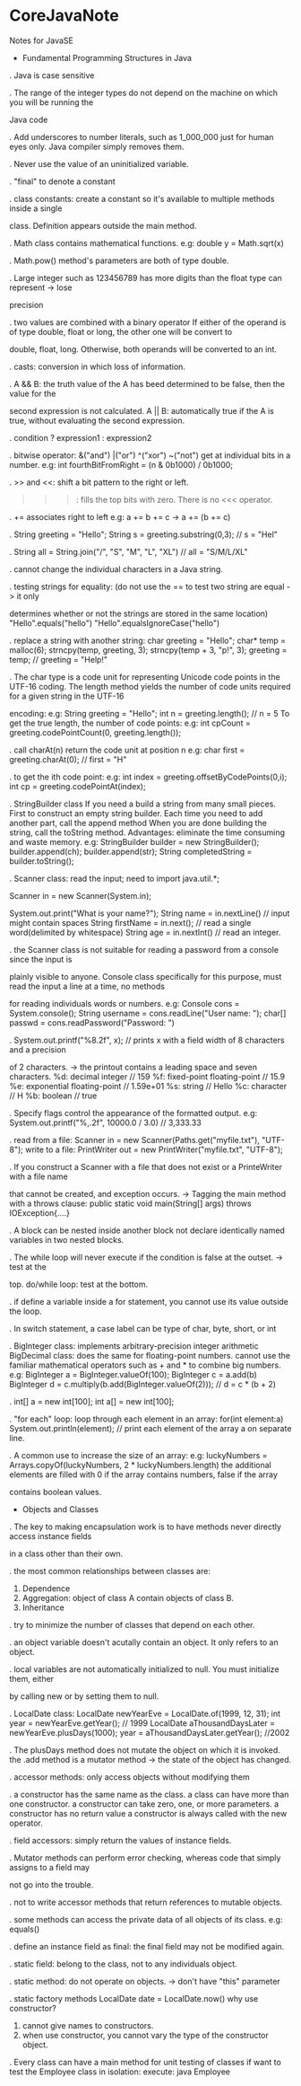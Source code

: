 # CoreJavaNote
Notes for JavaSE
- Fundamental Programming Structures in Java

. Java is case sensitive

. The range of the integer types do not depend on the machine on which you will be running the 

Java code

. Add underscores to number literals, such as 1_000_000
 just for human eyes only. Java compiler simply removes them.

. Never use the value of an uninitialized variable.

. "final" to denote a constant

. class constants: create a constant so it's available to multiple methods inside a single 

class. Definition appears outside the main method.

. Math class contains mathematical functions.
  e.g: double y = Math.sqrt(x)

. Math.pow() method's parameters are both of type double.

. Large integer such as 123456789 has more digits than the float type can represent -> lose 

precision

. two values are combined with a binary operator
  If either of the operand is of type double, float or long, the other one will be convert to 

double, float, long.
  Otherwise, both operands will be converted to an int.

. casts: conversion in which loss of information.

. A && B: the truth value of the A has beed determined to be false, then the value for the 

second expression is not calculated.
  A || B: automatically true if the A is true, without evaluating the second expression.

. condition ? expression1 : expression2

. bitwise operator: &("and") |("or") ^("xor") ~("not")    get at individual bits in a number.
  e.g: int fourthBitFromRight = (n & 0b1000) / 0b1000;

. >> and <<: shift a bit pattern to the right or left.
  >>>: fills the top bits with zero. There is no <<< operator.

. += associates right to left
  e.g: a += b += c -> a += (b += c)

. String greeting = "Hello";
  String s = greeting.substring(0,3); // s = "Hel"

. String all = String.join("/", "S", "M", "L", "XL") // all = "S/M/L/XL"

. cannot change the individual characters in a Java string.

. testing strings for equality: (do not use the == to test two string are equal -> it only 

determines whether or not the strings are stored in the same location)
  "Hello".equals("hello") 
  "Hello".equalsIgnoreCase("hello")

. replace a string with another string:
  char greeting = "Hello";
  char* temp = malloc(6);
  strncpy(temp, greeting, 3);
  strncpy(temp + 3, "p!", 3);
  greeting = temp; // greeting = "Help!"

. The char type is a code unit for representing Unicode code points in the UTF-16 coding.
  The length method yields the number of code units required for a given string in the UTF-16 

encoding:
  e.g: String greeting = "Hello";
       int n = greeting.length(); // n = 5
  To get the true length, the number of code points:
  e.g: int cpCount = greeting.codePointCount(0, greeting.length());

. call charAt(n) return the code unit at position n
  e.g: char first = greeting.charAt(0); // first = "H"

. to get the ith code point:
  e.g: int index = greeting.offsetByCodePoints(0,i);
       int cp = greeting.codePointAt(index);

. StringBuilder class
  If you need a build a string from many small pieces.
  First to construct an empty string builder.
  Each time you need to add another part, call the append method
  When you are done building the string, call the toString method.
  Advantages: eliminate the time consuming and waste memory.
  e.g: StringBuilder builder = new StringBuilder();
       builder.append(ch);
       builder.append(str);
       String completedString = builder.toString();

. Scanner class: read the input; need to import java.util.*;
  
  Scanner in = new Scanner(System.in);
  
  System.out.print("What is your name?");
  String name = in.nextLine() // input might contain spaces
  String firstName = in.next(); // read a single word(delimited by whitespace)
  String age = in.nextInt() // read an integer.

. the Scanner class is not suitable for reading a password from a console since the input is 

plainly visible to anyone.
  Console class specifically for this purpose, must read the input a line at a time, no methods 

for reading individuals words or numbers.
  e.g: Console cons = System.console();
       String username = cons.readLine("User name: ");
       char[] passwd = cons.readPassword("Password: ")

. System.out.printf("%8.2f", x); // prints x with a field width of 8 characters and a precision 

of 2 characters. -> the printout contains a leading space and seven characters.
  %d: decimal integer // 159
  %f: fixed-point floating-point // 15.9
  %e: exponential floating-point // 1.59e+01
  %s: string // Hello
  %c: character // H
  %b: boolean // true

. Specify flags control the appearance of the formatted output. 
  e.g: System.out.printf("%,.2f", 10000.0 / 3.0) // 3,333.33

. read from a file: Scanner in = new Scanner(Paths.get("myfile.txt"), "UTF-8");
  write to a file: PrintWriter out = new PrintWriter("myfile.txt", "UTF-8");

. If you construct a Scanner with a file that does not exist or a PrinteWriter with a file name 

that cannot be created, and exception occurs.
  -> Tagging the main method with a throws clause: 
	public static void main(String[] args) throws IOException{....}

. A block can be nested inside another block
  not declare identically named variables in two nested blocks.

. The while loop will never execute if the condition is false at the outset. -> test at the 

top.
  do/while loop: test at the bottom.

. if define a variable inside a for statement, you cannot use its value outside the loop.

. In switch statement, a case label can be type of char, byte, short, or int

. BigInteger class: implements arbitrary-precision integer arithmetic
  BigDecimal class: does the same for floating-point numbers.
  cannot use the familiar mathematical operators such as + and * to combine big numbers.
  e.g: BigInteger a = BigInteger.valueOf(100);
       BigInteger c = a.add(b)
       BigInteger d = c.multiply(b.add(BigInteger.valueOf(2))); // d = c * (b + 2)

. int[] a = new int[100];
  int a[] = new int[100];

. "for each" loop: loop through each element in an array:
  for(int element:a)
     System.out.println(element); // print each element of the array a on separate line.

. A common use to increase the size of an array:
  e.g: luckyNumbers = Arrays.copyOf(luckyNumbers, 2 * luckyNumbers.length)
  the additional elements are filled with 0 if the array contains numbers, false if the array 

contains boolean values.

- Objects and Classes

. The key to making encapsulation work is to have methods never directly access instance fields 

in a class other than their own.

. the most common relationships between classes are:
  1. Dependence
  2. Aggregation: object of class A contain objects of class B.
  3. Inheritance

. try to minimize the number of classes that depend on each other.

. an object variable doesn't acutally contain an object. It only refers to an object.

. local variables are not automatically initialized to null. You must initialize them, either 

by calling new or by setting them to null.

. LocalDate class:
  LocalDate newYearEve = LocalDate.of(1999, 12, 31);
  int year = newYearEve.getYear();  // 1999
  LocalDate aThousandDaysLater = newYearEve.plusDays(1000);
  year = aThousandDaysLater.getYear();   //2002

. The plusDays method does not mutate the object on which it is invoked.
  the .add method is a mutator method -> the state of the object has changed.

. accessor methods: only access objects without modifying them

. a constructor has the same name as the class.
  a class can have more than one constructor.
  a constructor can take zero, one, or more parameters.
  a constructor has no return value
  a constructor is always called with the new operator.

. field accessors: simply return the values of instance fields.

. Mutator methods can perform error checking, whereas code that simply assigns to a field may 

not go into the trouble.

. not to write accessor methods that return references to mutable objects.

. some methods can access the private data of all objects of its class. e.g: equals()

. define an instance field as final: the final field may not be modified again.

. static field: belong to the class, not to any individuals object.

. static method: do not operate on objects. -> don't have "this" parameter

. static factory methods
  LocalDate date = LocalDate.now()
  why use constructor?
  1. cannot give names to constructors.
  2. when use constructor, you cannot vary the type of the constructor object.

. Every class can have a main method for unit testing of classes
  if want to test the Employee class in isolation:
	execute: java Employee

